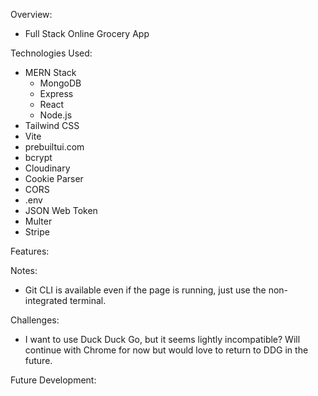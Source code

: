 Overview:

- Full Stack Online Grocery App

Technologies Used:

- MERN Stack
  - MongoDB
  - Express
  - React
  - Node.js
- Tailwind CSS
- Vite
- prebuiltui.com
- bcrypt
- Cloudinary
- Cookie Parser
- CORS
- .env
- JSON Web Token
- Multer
- Stripe

Features:

Notes:

- Git CLI is available even if the page is running, just use the non-integrated terminal.

Challenges:

- I want to use Duck Duck Go, but it seems lightly incompatible?  Will continue with Chrome for now but would love to return to DDG in the future.

Future Development:
